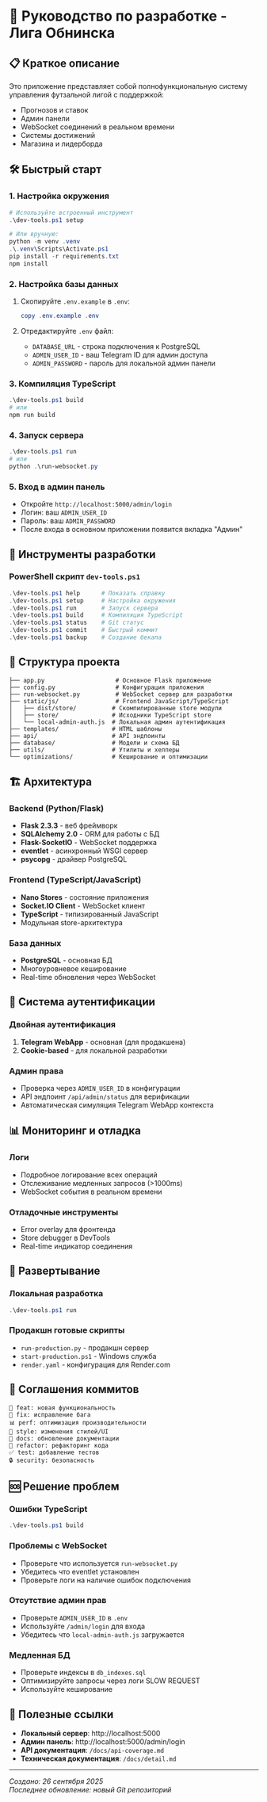 # 🚀 Руководство по разработке - Лига Обнинска

## 📋 Краткое описание

Это приложение представляет собой полнофункциональную систему управления футзальной лигой с поддержкой:
- Прогнозов и ставок
- Админ панели
- WebSocket соединений в реальном времени  
- Системы достижений
- Магазина и лидерборда

## 🛠️ Быстрый старт

### 1. Настройка окружения

```powershell
# Используйте встроенный инструмент
.\dev-tools.ps1 setup

# Или вручную:
python -m venv .venv
.\.venv\Scripts\Activate.ps1
pip install -r requirements.txt
npm install
```

### 2. Настройка базы данных

1. Скопируйте `.env.example` в `.env`:
   ```powershell
   copy .env.example .env
   ```

2. Отредактируйте `.env` файл:
   - `DATABASE_URL` - строка подключения к PostgreSQL
   - `ADMIN_USER_ID` - ваш Telegram ID для админ доступа
   - `ADMIN_PASSWORD` - пароль для локальной админ панели

### 3. Компиляция TypeScript

```powershell
.\dev-tools.ps1 build
# или
npm run build
```

### 4. Запуск сервера

```powershell
.\dev-tools.ps1 run
# или
python .\run-websocket.py
```

### 5. Вход в админ панель

- Откройте `http://localhost:5000/admin/login`
- Логин: ваш `ADMIN_USER_ID` 
- Пароль: ваш `ADMIN_PASSWORD`
- После входа в основном приложении появится вкладка "Админ"

## 🔧 Инструменты разработки

### PowerShell скрипт `dev-tools.ps1`

```powershell
.\dev-tools.ps1 help      # Показать справку
.\dev-tools.ps1 setup     # Настройка окружения
.\dev-tools.ps1 run       # Запуск сервера
.\dev-tools.ps1 build     # Компиляция TypeScript
.\dev-tools.ps1 status    # Git статус
.\dev-tools.ps1 commit    # Быстрый коммит
.\dev-tools.ps1 backup    # Создание бекапа
```

## 📁 Структура проекта

```
├── app.py                    # Основное Flask приложение
├── config.py                 # Конфигурация приложения
├── run-websocket.py          # WebSocket сервер для разработки
├── static/js/                # Frontend JavaScript/TypeScript
│   ├── dist/store/          # Скомпилированные store модули
│   ├── store/               # Исходники TypeScript store
│   └── local-admin-auth.js  # Локальная админ аутентификация
├── templates/               # HTML шаблоны
├── api/                     # API эндпоинты
├── database/                # Модели и схема БД
├── utils/                   # Утилиты и хелперы
└── optimizations/           # Кеширование и оптимизации
```

## 🏗️ Архитектура

### Backend (Python/Flask)
- **Flask 2.3.3** - веб фреймворк
- **SQLAlchemy 2.0** - ORM для работы с БД
- **Flask-SocketIO** - WebSocket поддержка
- **eventlet** - асинхронный WSGI сервер
- **psycopg** - драйвер PostgreSQL

### Frontend (TypeScript/JavaScript)
- **Nano Stores** - состояние приложения
- **Socket.IO Client** - WebSocket клиент
- **TypeScript** - типизированный JavaScript
- Модульная store-архитектура

### База данных
- **PostgreSQL** - основная БД
- Многоуровневое кеширование
- Real-time обновления через WebSocket

## 🔐 Система аутентификации

### Двойная аутентификация
1. **Telegram WebApp** - основная (для продакшена)
2. **Cookie-based** - для локальной разработки

### Админ права
- Проверка через `ADMIN_USER_ID` в конфигурации
- API эндпоинт `/api/admin/status` для верификации
- Автоматическая симуляция Telegram WebApp контекста

## 📊 Мониторинг и отладка

### Логи
- Подробное логирование всех операций
- Отслеживание медленных запросов (>1000ms)
- WebSocket события в реальном времени

### Отладочные инструменты
- Error overlay для фронтенда
- Store debugger в DevTools
- Real-time индикатор соединения

## 🚀 Развертывание

### Локальная разработка
```powershell
.\dev-tools.ps1 run
```

### Продакшн готовые скрипты
- `run-production.py` - продакшн сервер
- `start-production.ps1` - Windows служба
- `render.yaml` - конфигурация для Render.com

## 📝 Соглашения коммитов

```
🚀 feat: новая функциональность
🔧 fix: исправление бага  
📊 perf: оптимизация производительности
🎨 style: изменения стилей/UI
📝 docs: обновление документации
🔄 refactor: рефакторинг кода
✅ test: добавление тестов
🔒 security: безопасность
```

## 🆘 Решение проблем

### Ошибки TypeScript
```powershell
.\dev-tools.ps1 build
```

### Проблемы с WebSocket
- Проверьте что используется `run-websocket.py` 
- Убедитесь что eventlet установлен
- Проверьте логи на наличие ошибок подключения

### Отсутствие админ прав
- Проверьте `ADMIN_USER_ID` в `.env`
- Используйте `/admin/login` для входа
- Убедитесь что `local-admin-auth.js` загружается

### Медленная БД
- Проверьте индексы в `db_indexes.sql`
- Оптимизируйте запросы через логи SLOW REQUEST
- Используйте кеширование

## 🔗 Полезные ссылки

- **Локальный сервер**: http://localhost:5000
- **Админ панель**: http://localhost:5000/admin/login  
- **API документация**: `/docs/api-coverage.md`
- **Техническая документация**: `/docs/detail.md`

---

*Создано: 26 сентября 2025*  
*Последнее обновление: новый Git репозиторий*